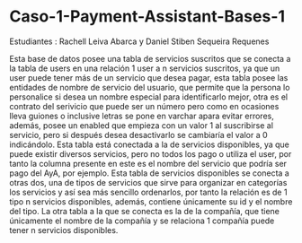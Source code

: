 # Caso-1-Payment-Assistant-Bases-1
Estudiantes : Rachell Leiva Abarca y Daniel Stiben Sequeira Requenes

Esta base de datos posee una tabla de servicios suscritos que se conecta a la tabla de users en una relación 1 user a n servicios suscritos, ya que un user puede tener más de un servicio que desea pagar, esta tabla posee las entidades de nombre de servicio del usuario, que permite que la persona lo personalice si desea un nombre especial para identificarlo mejor, otra es el contrato del serivicio que puede ser un número pero como en ocasiones lleva guiones o inclusive letras se pone en varchar apara evitar errores, además, posee un enabled que empieza con un valor 1 al suscribirse al servicio, pero si después desea desactivarlo se cambiaría el valor a 0 indicándolo. Esta tabla está conectada a la de servicios disponibles, ya que puede existir diversos servicios, pero no todos los pago o utiliza el user, por tanto la columna presente en este es el nombre del servicio que podría ser pago del AyA, por ejemplo.
Esta tabla de servicios disponibles se conecta a otras dos, una de tipos de servicios que sirve para organizar en categorías los servicios y así sea más sencillo ordenarlos, por tanto la relación es de 1 tipo n servicios disponibles, además, contiene únicamente su id y el nombre del tipo. La otra tabla a la que se conecta es la de la compañía, que tiene únicamente el nombre de la compañía y se relaciona 1 compañía puede tener n servicios disponibles.
